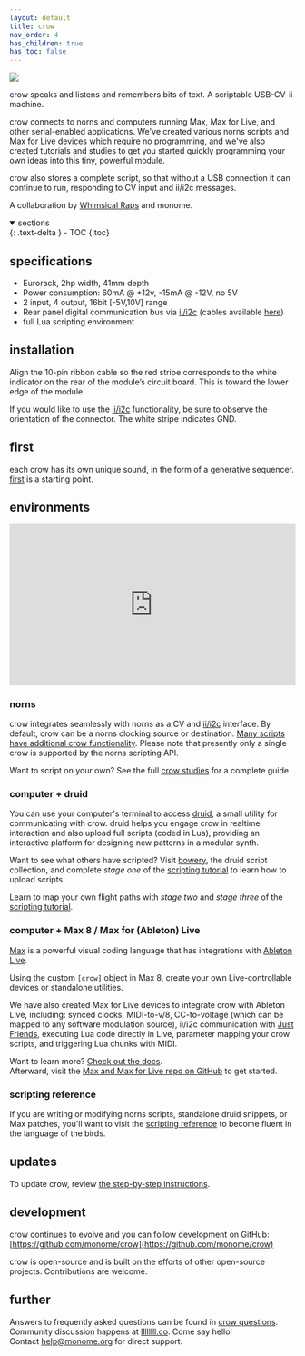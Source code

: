 ```yaml
---
layout: default
title: crow
nav_order: 4
has_children: true
has_toc: false
---
```


![](images/crow.jpg)

crow speaks and listens and remembers bits of text. A scriptable USB-CV-ii machine.

crow connects to norns and computers running Max, Max for Live, and other serial-enabled applications. We've created various norns scripts and Max for Live devices which require no programming, and we've also created tutorials and studies to get you started quickly programming your own ideas into this tiny, powerful module.

crow also stores a complete script, so that without a USB connection it can continue to run, responding to CV input and ii/i2c messages.

A collaboration by [Whimsical Raps](https://www.whimsicalraps.com) and monome.

<details open markdown="block">
  <summary>
    sections
  </summary>
  {: .text-delta }
- TOC
{:toc}
</details>

## specifications

- Eurorack, 2hp width, 41mm depth
- Power consumption: 60mA @ +12v, -15mA @ -12V, no 5V
- 2 input, 4 output, 16bit [-5V,10V] range
- Rear panel digital communication bus via [ii/i2c](/docs/ansible/i2c/#what-is-i2c--ii) (cables available [here](https://www.adafruit.com/product/266))
- full Lua scripting environment

## installation

Align the 10-pin ribbon cable so the red stripe corresponds to the white indicator on the rear of the module’s circuit board. This is toward the lower edge of the module.

If you would like to use the [ii/i2c](/docs/modular/ii) functionality, be sure to observe the orientation of the connector. The white stripe indicates GND.

## first

each crow has its own unique sound, in the form of a generative sequencer. [first](/docs/crow/first) is a starting point.

## environments


<div style="padding:56.25% 0 0 0;position:relative;"><iframe src="https://player.vimeo.com/video/362620801?color=ff7700&title=0&byline=0&portrait=0" style="position:absolute;top:0;left:0;width:100%;height:100%;" frameborder="0" allow="autoplay; fullscreen" allowfullscreen></iframe></div><script src="https://player.vimeo.com/api/player.js"></script>

### norns

crow integrates seamlessly with norns as a CV and [ii/i2c](/docs/modular/ii) interface. By default, crow can be a norns clocking source or destination. [Many scripts have additional crow functionality](https://norns.community/tag/crow). Please note that presently only a single crow is supported by the norns scripting API.

Want to script on your own? See the full [crow studies](norns) for a complete guide

### computer + druid

You can use your computer's terminal to access [druid](druid), a small utility for communicating with crow. druid helps you engage crow in realtime interaction and also upload full scripts (coded in Lua), providing an interactive platform for designing new patterns in a modular synth.

Want to see what others have scripted? Visit [bowery](https://github.com/monome/bowery), the druid script collection, and complete *stage one* of the [scripting tutorial](scripting) to learn how to upload scripts.

Learn to map your own flight paths with *stage two* and *stage three* of the [scripting tutorial](scripting).

### computer + Max 8 / Max for (Ableton) Live

[Max](https://cycling74.com) is a powerful visual coding language that has integrations with [Ableton Live](https://www.ableton.com/en/live/max-for-live/).

Using the custom `[crow]` object in Max 8, create your own Live-controllable devices or standalone utilities.

We have also created Max for Live devices to integrate crow with Ableton Live, including: synced clocks, MIDI-to-v/8, CC-to-voltage (which can be mapped to any software modulation source), ii/i2c communication with [Just Friends](https://www.whimsicalraps.com/products/just-friends?variant=5586981781533), executing Lua code directly in Live, parameter mapping your crow scripts, and triggering Lua chunks with MIDI.

Want to learn more? [Check out the docs](/docs/crow/max-m4l/).  
Afterward, visit the [Max and Max for Live repo on GitHub](https://github.com/monome/crow-max) to get started.

### scripting reference

If you are writing or modifying norns scripts, standalone druid snippets, or Max patches, you'll want to visit the [scripting reference](reference) to become fluent in the language of the birds.

## updates

To update crow, review [the step-by-step instructions](update).

## development

crow continues to evolve and you can follow development on GitHub: [https://github.com/monome/crow](https://github.com/monome/crow)  

crow is open-source and is built on the efforts of other open-source projects. Contributions are welcome.

## further

Answers to frequently asked questions can be found in [crow questions](faq).  
Community discussion happens at [llllllll.co](https://llllllll.co). Come say hello!  
Contact [help@monome.org](mailto:help@monome.org) for direct support.

